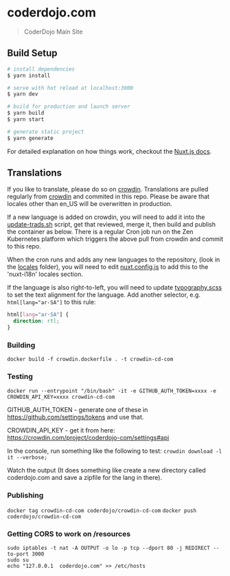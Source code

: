 # coderdojo.com

> CoderDojo Main Site 

## Build Setup

``` bash
# install dependencies
$ yarn install

# serve with hot reload at localhost:3000
$ yarn dev

# build for production and launch server
$ yarn build
$ yarn start

# generate static project
$ yarn generate
```

For detailed explanation on how things work, checkout the [Nuxt.js docs](https://github.com/nuxt/nuxt.js).

## Translations

If you like to translate, please do so on [crowdin].
Translations are pulled regularly from [crowdin] and commited in this repo. Please be aware that locales other than en_US will be overwritten in production.

[crowdin]: https://crowdin.com/project/coderdojo-com

If a new language is added on crowdin, you will need to add it into the [update-trads.sh](./update-trads.sh) script, get that reviewed, merge it, then build and publish the container as below.  There is a regular Cron job run on the Zen Kubernetes platform which triggers the above pull from crowdin and commit to this repo.

When the cron runs and adds any new languages to the repository, (look in the [locales](./locales) folder), you will need to edit [nuxt.config.js](./nuxt.config.js) to add this to the 'nuxt-i18n' locales section.

If the language is also right-to-left, you will need to update [typography.scss](./assets/typography.scss) to set the text alignment for the language.  Add another selector, e.g. `html[lang="ar-SA"]` to this rule:

```css
html[lang="ar-SA"] {
  direction: rtl;
}
```

### Building

`docker build -f crowdin.dockerfile . -t crowdin-cd-com`

### Testing

`docker run --entrypoint "/bin/bash" -it -e GITHUB_AUTH_TOKEN=xxxx -e CROWDIN_API_KEY=xxxx crowdin-cd-com`

GITHUB_AUTH_TOKEN - generate one of these in https://github.com/settings/tokens and use that.

CROWDIN_API_KEY - get it from here: https://crowdin.com/project/coderdojo-com/settings#api

In the console, run something like the following to test:
`crowdin download -l it --verbose;`

Watch the output (It does something like create a new directory called coderdojo.com and save a zipfile for the lang in there).

### Publishing 

`docker tag crowdin-cd-com coderdojo/crowdin-cd-com`
`docker push coderdojo/crowdin-cd-com`

### Getting CORS to work on /resources

```
sudo iptables -t nat -A OUTPUT -o lo -p tcp --dport 80 -j REDIRECT --to-port 3000
sudo su
echo "127.0.0.1  coderdojo.com" >> /etc/hosts


```
